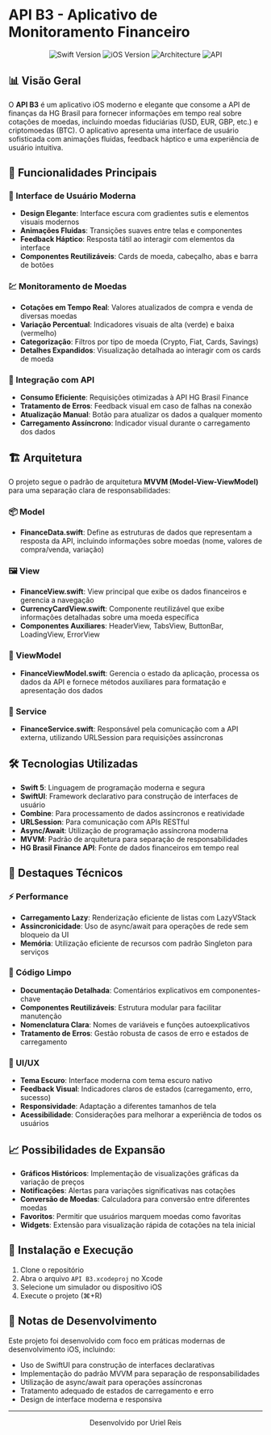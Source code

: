 # API B3 - Aplicativo de Monitoramento Financeiro

<p align="center">
  <img src="https://img.shields.io/badge/Swift-5.5-orange" alt="Swift Version">
  <img src="https://img.shields.io/badge/iOS-15.0+-blue" alt="iOS Version">
  <img src="https://img.shields.io/badge/Arquitetura-MVVM-green" alt="Architecture">
  <img src="https://img.shields.io/badge/API-HG%20Brasil-yellow" alt="API">
</p>

## 📊 Visão Geral

O **API B3** é um aplicativo iOS moderno e elegante que consome a API de finanças da HG Brasil para fornecer informações em tempo real sobre cotações de moedas, incluindo moedas fiduciárias (USD, EUR, GBP, etc.) e criptomoedas (BTC). O aplicativo apresenta uma interface de usuário sofisticada com animações fluidas, feedback háptico e uma experiência de usuário intuitiva.

## 🌟 Funcionalidades Principais

### 📱 Interface de Usuário Moderna
- **Design Elegante**: Interface escura com gradientes sutis e elementos visuais modernos
- **Animações Fluidas**: Transições suaves entre telas e componentes
- **Feedback Háptico**: Resposta tátil ao interagir com elementos da interface
- **Componentes Reutilizáveis**: Cards de moeda, cabeçalho, abas e barra de botões

### 💹 Monitoramento de Moedas
- **Cotações em Tempo Real**: Valores atualizados de compra e venda de diversas moedas
- **Variação Percentual**: Indicadores visuais de alta (verde) e baixa (vermelho)
- **Categorização**: Filtros por tipo de moeda (Crypto, Fiat, Cards, Savings)
- **Detalhes Expandidos**: Visualização detalhada ao interagir com os cards de moeda

### 🔄 Integração com API
- **Consumo Eficiente**: Requisições otimizadas à API HG Brasil Finance
- **Tratamento de Erros**: Feedback visual em caso de falhas na conexão
- **Atualização Manual**: Botão para atualizar os dados a qualquer momento
- **Carregamento Assíncrono**: Indicador visual durante o carregamento dos dados

## 🏗️ Arquitetura

O projeto segue o padrão de arquitetura **MVVM (Model-View-ViewModel)** para uma separação clara de responsabilidades:

### 📦 Model
- **FinanceData.swift**: Define as estruturas de dados que representam a resposta da API, incluindo informações sobre moedas (nome, valores de compra/venda, variação)

### 🖼️ View
- **FinanceView.swift**: View principal que exibe os dados financeiros e gerencia a navegação
- **CurrencyCardView.swift**: Componente reutilizável que exibe informações detalhadas sobre uma moeda específica
- **Componentes Auxiliares**: HeaderView, TabsView, ButtonBar, LoadingView, ErrorView

### 🧠 ViewModel
- **FinanceViewModel.swift**: Gerencia o estado da aplicação, processa os dados da API e fornece métodos auxiliares para formatação e apresentação dos dados

### 🔌 Service
- **FinanceService.swift**: Responsável pela comunicação com a API externa, utilizando URLSession para requisições assíncronas

## 🛠️ Tecnologias Utilizadas

- **Swift 5**: Linguagem de programação moderna e segura
- **SwiftUI**: Framework declarativo para construção de interfaces de usuário
- **Combine**: Para processamento de dados assíncronos e reatividade
- **URLSession**: Para comunicação com APIs RESTful
- **Async/Await**: Utilização de programação assíncrona moderna
- **MVVM**: Padrão de arquitetura para separação de responsabilidades
- **HG Brasil Finance API**: Fonte de dados financeiros em tempo real

## 🚀 Destaques Técnicos

### ⚡ Performance
- **Carregamento Lazy**: Renderização eficiente de listas com LazyVStack
- **Assincronicidade**: Uso de async/await para operações de rede sem bloqueio da UI
- **Memória**: Utilização eficiente de recursos com padrão Singleton para serviços

### 🧩 Código Limpo
- **Documentação Detalhada**: Comentários explicativos em componentes-chave
- **Componentes Reutilizáveis**: Estrutura modular para facilitar manutenção
- **Nomenclatura Clara**: Nomes de variáveis e funções autoexplicativos
- **Tratamento de Erros**: Gestão robusta de casos de erro e estados de carregamento

### 🎨 UI/UX
- **Tema Escuro**: Interface moderna com tema escuro nativo
- **Feedback Visual**: Indicadores claros de estados (carregamento, erro, sucesso)
- **Responsividade**: Adaptação a diferentes tamanhos de tela
- **Acessibilidade**: Considerações para melhorar a experiência de todos os usuários

## 📈 Possibilidades de Expansão

- **Gráficos Históricos**: Implementação de visualizações gráficas da variação de preços
- **Notificações**: Alertas para variações significativas nas cotações
- **Conversão de Moedas**: Calculadora para conversão entre diferentes moedas
- **Favoritos**: Permitir que usuários marquem moedas como favoritas
- **Widgets**: Extensão para visualização rápida de cotações na tela inicial

## 🔧 Instalação e Execução

1. Clone o repositório
2. Abra o arquivo `API B3.xcodeproj` no Xcode
3. Selecione um simulador ou dispositivo iOS
4. Execute o projeto (⌘+R)

## 📝 Notas de Desenvolvimento

Este projeto foi desenvolvido com foco em práticas modernas de desenvolvimento iOS, incluindo:

- Uso de SwiftUI para construção de interfaces declarativas
- Implementação do padrão MVVM para separação de responsabilidades
- Utilização de async/await para operações assíncronas
- Tratamento adequado de estados de carregamento e erro
- Design de interface moderna e responsiva

---

<p align="center">Desenvolvido por Uriel Reis </p>
